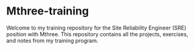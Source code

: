 # Mthree-training
Welcome to my training repository for the Site Reliability Engineer (SRE) position with Mthree. This repository contains all the projects, exercises, and notes from my training program.
